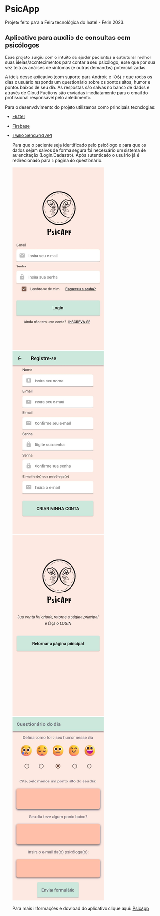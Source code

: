 # PsicApp

Projeto feito para a Feira tecnológica do Inatel - Fetin 2023.

## Aplicativo para auxílio de consultas com psicólogos

Esse projeto surgiu com o intuito de ajudar pacientes a estruturar melhor suas ideias/acontecimentos para contar a seu psicólogo, esse que por sua vez terá as análises de sintomas (e outras demandas) potencializadas.

<p>A ideia desse aplicativo (com suporte para Android e IOS) é que todos os dias o usuário responda um questionário sobre os pontos altos, humor e pontos baixos de seu dia. As respostas são salvas no banco de dados e através de Cloud Fuctions são enviadas imediatamente para o email do profissional responsável pelo antedimento.</p>

<p>Para o desenvolvimento do projeto utilizamos como principais tecnologias:</p>

- [Flutter](https://flutter.dev/)
- [Firebase](https://firebase.google.com/?hl=pt)
- [Twilio SendGrid API](https://docs.sendgrid.com/pt-br/)

  <p>Para que o paciente seja identificado pelo psicólogo e para que os dados sejam salvos de forma segura foi necessário um sistema de autencitação (Login/Cadastro). Após autenticado o usuário já é redirecionado para a página do questionário.</p>

  <div>
    <div>
       <img src="assets/loginPage.jpg" width="300">
       <img src="assets/registerPage.jpg" width="300">
        <img src="assets/confirmRegister.jpg" width="300">
       <img src="assets/formPage.jpg" width="300">
    </div>
  </div>

  <p>Para mais informações e dowload do aplicativo clique aqui: <a href="https://anagvaleta.github.io/psicapp/">PsicApp</a></p>
